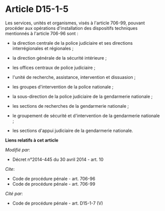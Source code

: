 # Article D15-1-5

Les services, unités et organismes, visés à l'article 706-99, pouvant procéder aux opérations d'installation des dispositifs
techniques mentionnés à l'article 706-96 sont :

- la direction centrale de la police judiciaire et ses directions interrégionales et régionales ;

- la    direction générale de la sécurité intérieure ;

- les offices centraux de police judiciaire ;

- l'unité de recherche, assistance, intervention et dissuasion ;

- les groupes d'intervention de la police nationale ;

- la sous-direction de la police judiciaire de la gendarmerie nationale ;

- les sections de recherches de la gendarmerie nationale ;

- le groupement de sécurité et d'intervention de la gendarmerie nationale ;

- les sections d'appui judiciaire de la gendarmerie nationale.

**Liens relatifs à cet article**

_Modifié par_:

  - Décret n°2014-445 du 30 avril 2014 - art. 10

_Cite_:

  - Code de procédure pénale - art. 706-96
  - Code de procédure pénale - art. 706-99

_Cité par_:

  - Code de procédure pénale - art. D15-1-7 (V)
